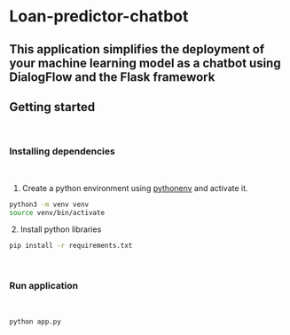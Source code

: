 ﻿# Loan-predictor-chatbot

## This application simplifies the deployment of your machine learning model as a chatbot using DialogFlow and the Flask framework 



## Getting started
​

### Installing dependencies
​
1. Create a python environment using [pythonenv](https://docs.python.org/3/tutorial/venv.html) and activate it.
```bash
python3 -m venv venv
source venv/bin/activate
```
​
2. Install python libraries
```bash
pip install -r requirements.txt
```
​
### Run application
​
```bash
python app.py

```
